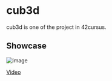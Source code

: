 # cub3d

cub3d is one of the project in 42cursus.

## Showcase

![image](https://user-images.githubusercontent.com/26608037/113931262-39774480-982d-11eb-896e-0bf95b8836f0.png)

[Video](https://youtu.be/6fveowYKUB0)
